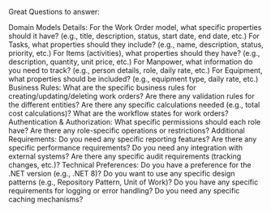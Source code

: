 Great Questions to answer:

Domain Models Details:
For the Work Order model, what specific properties should it have? (e.g., title, description, status, start date, end date, etc.)
For Tasks, what properties should they include? (e.g., name, description, status, priority, etc.)
For Items (activities), what properties should they have? (e.g., description, quantity, unit price, etc.)
For Manpower, what information do you need to track? (e.g., person details, role, daily rate, etc.)
For Equipment, what properties should be included? (e.g., equipment type, daily rate, etc.)
Business Rules:
What are the specific business rules for creating/updating/deleting work orders?
Are there any validation rules for the different entities?
Are there any specific calculations needed (e.g., total cost calculations)?
What are the workflow states for work orders?
Authentication & Authorization:
What specific permissions should each role have?
Are there any role-specific operations or restrictions?
Additional Requirements:
Do you need any specific reporting features?
Are there any specific performance requirements?
Do you need any integration with external systems?
Are there any specific audit requirements (tracking changes, etc.)?
Technical Preferences:
Do you have a preference for the .NET version (e.g., .NET 8)?
Do you want to use any specific design patterns (e.g., Repository Pattern, Unit of Work)?
Do you have any specific requirements for logging or error handling?
Do you need any specific caching mechanisms?
